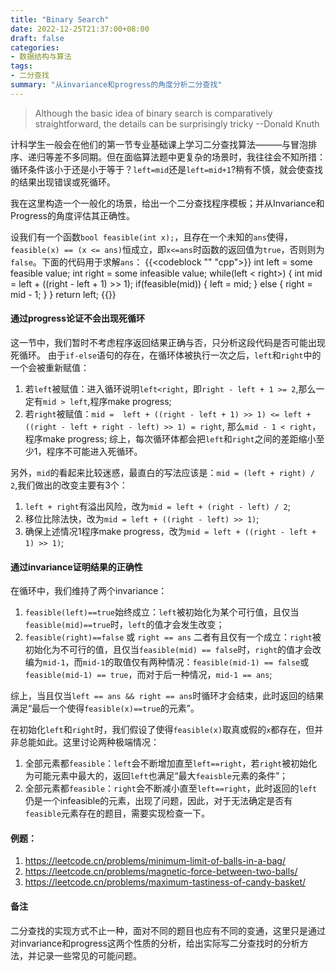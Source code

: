 ```yaml
---
title: "Binary Search"
date: 2022-12-25T21:37:00+08:00
draft: false
categories:
- 数据结构与算法
tags:
- 二分查找
summary: "从invariance和progress的角度分析二分查找"
---
```


> Although the basic idea of binary search is comparatively straightforward, the details can be surprisingly tricky
> --Donald Knuth

计科学生一般会在他们的第一节专业基础课上学习二分查找算法———与冒泡排序、递归等差不多同期。但在面临算法题中更复杂的场景时，我往往会不知所措：循环条件该小于还是小于等于？`left=mid`还是`left=mid+1`?稍有不慎，就会使查找的结果出现错误或死循环。


我在这里构造一个一般化的场景，给出一个二分查找程序模板；并从Invariance和Progress的角度评估其正确性。

设我们有一个函数`bool feasible(int x);`，且存在一个未知的`ans`使得，`feasible(x) == (x <= ans)`恒成立，即`x<=ans`时函数的返回值为`true`，否则则为`false`。下面的代码用于求解`ans`：
{{<codeblock "" "cpp">}}
int left = some feasible value;
int right = some infeasible value;
while(left < right>) {
    int mid = left + ((right - left + 1) >> 1);
    if(feasible(mid)) {
        left = mid;
    } else {
        right = mid - 1;
    }
}
return left;
{{</codeblock>}}
#### 通过progress论证不会出现死循环
这一节中，我们暂时不考虑程序返回结果正确与否，只分析这段代码是否可能出现死循环。
由于`if-else`语句的存在，在循环体被执行一次之后，`left`和`right`中的一个会被重新赋值：
1. 若`left`被赋值：进入循环说明`left<right`，即`right - left + 1 >= 2`,那么一定有`mid > left`,程序make progress;
2. 若`right`被赋值：`mid =  left + ((right - left + 1) >> 1) <= left + ((right - left + right - left) >> 1) = right`, 那么`mid - 1 < right`，程序make progress;
综上，每次循环体都会把`left`和`right`之间的差距缩小至少1，程序不可能进入死循环。

另外，`mid`的看起来比较迷惑，最直白的写法应该是：`mid = (left + right) / 2`,我们做出的改变主要有3个：
1. `left + right`有溢出风险，改为`mid = left + (right - left) / 2`;
2. 移位比除法快，改为`mid = left + ((right - left) >> 1)`;
3. 确保上述情况1程序make progress，改为`mid = left + ((right - left + 1) >> 1)`;

#### 通过invariance证明结果的正确性
在循环中，我们维持了两个invariance：
1. `feasible(left)==true`始终成立：`left`被初始化为某个可行值，且仅当`feasible(mid)==true`时，`left`的值才会发生改变；
2. `feasible(right)==false` 或 `right == ans` 二者有且仅有一个成立：`right`被初始化为不可行的值，且仅当`feasible(mid) == false`时，`right`的值才会改编为`mid-1`，而`mid-1`的取值仅有两种情况：`feasible(mid-1) == false`或`feasible(mid-1) == true`，而对于后一种情况，`mid-1 == ans`;

综上，当且仅当`left == ans && right == ans`时循环才会结束，此时返回的结果满足“最后一个使得`feasible(x)==true`的元素”。

在初始化`left`和`right`时，我们假设了使得`feasible(x)`取真或假的`x`都存在，但并非总能如此。这里讨论两种极端情况：
1. 全部元素都`feasible`：`left`会不断增加直至`left==right`，若`right`被初始化为可能元素中最大的，返回`left`也满足“最大`feaisble`元素的条件”；
2. 全部元素都`feasible`：`right`会不断减小直至`left==right`，此时返回的`left`仍是一个infeasible的元素，出现了问题，因此，对于无法确定是否有`feasible`元素存在的题目，需要实现检查一下。

#### 例题：
1. https://leetcode.cn/problems/minimum-limit-of-balls-in-a-bag/
2. https://leetcode.cn/problems/magnetic-force-between-two-balls/
3. https://leetcode.cn/problems/maximum-tastiness-of-candy-basket/

#### 备注
二分查找的实现方式不止一种，面对不同的题目也应有不同的变通，这里只是通过对invariance和progress这两个性质的分析，给出实际写二分查找时的分析方法，并记录一些常见的可能问题。
